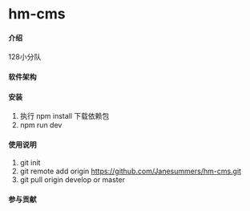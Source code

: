 # hm-cms

#### 介绍
128小分队

#### 软件架构


#### 安装

1. 执行 npm install 下载依赖包
2. npm run dev

#### 使用说明

1. git init
2. git remote add origin https://github.com/Janesummers/hm-cms.git
3. git pull origin develop or master

#### 参与贡献